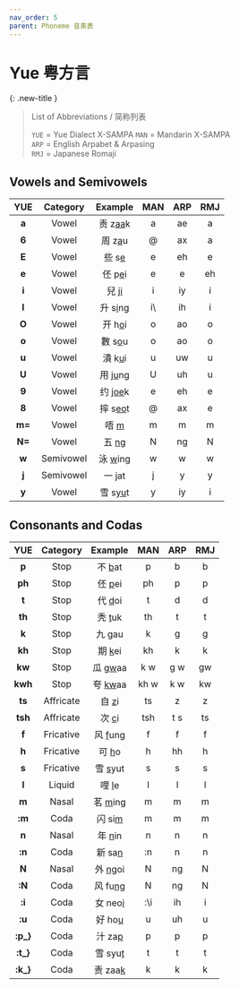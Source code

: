 ```yaml
---
nav_order: 5
parent: Phoneme 音素表
---
```

# Yue 粤方言
{: .new-title }
> List of Abbreviations / 简称列表
>
> `YUE` = Yue Dialect X-SAMPA 
> `MAN` = Mandarin X-SAMPA  
> `ARP` = English Arpabet & Arpasing  
> `RMJ` = Japanese Romaji  

## Vowels and Semivowels

|YUE|Category|Example|MAN|ARP|RMJ|
|:----:|:----:|:----:|:----:|:----:|:----:|
|**a**|Vowel|责 z<u>aa</u>k|a|ae|a|
|**6**|Vowel|周 z<u>a</u>u|@|ax|a|
|**E**|Vowel|些 s<u>e</u>|e|eh|e|
|**e**|Vowel|伾 p<u>e</u>i|e|e|eh|
|**i**|Vowel|兒 j<u>i</u>|i|iy|i|
|**I**|Vowel|升 s<u>i</u>ng|i\\ |ih|i|
|**O**|Vowel|开 h<u>o</u>i|o|ao|o|
|**o**|Vowel|數 s<u>o</u>u|o|ao|o|
|**u**|Vowel|潰 k<u>u</u>i|u|uw|u|
|**U**|Vowel|用 j<u>u</u>ng|U|uh|u|
|**9**|Vowel|约 j<u>oe</u>k|e|eh|e|
|**8**|Vowel|摔 s<u>eo</u>t|@|ax|e|
|**m=**|Vowel|唔 <u>m</u>|m|m|m|
|**N=**|Vowel|五 <u>ng</u>|N|ng|N|
|**w**|Semivowel|泳 <u>w</u>ing|w|w|w|
|**j**|Semivowel|一 <u>j</u>at|j|y|y|
|**y**|Vowel|雪 s<u>yu</u>t|y|iy|i|

## Consonants and Codas

|YUE|Category|Example|MAN|ARP|RMJ|
|:----:|:----:|:----:|:----:|:----:|:----:|
|**p**|Stop|不 <u>b</u>at|p|b|b|
|**ph**|Stop|伾 <u>p</u>ei|ph|p|p|
|**t**|Stop|代 <u>d</u>oi|t|d|d|
|**th**|Stop|秃 <u>t</u>uk|th|t|t|
|**k**|Stop|九 <u>g</u>au|k|g|g|
|**kh**|Stop|期 <u>k</u>ei|kh|k|k|
|**kw**|Stop|瓜 <u>gw</u>aa|k w|g w|gw|
|**kwh**|Stop|夸 <u>kw</u>aa|kh w|k w|kw|
|**ts**|Affricate|自 <u>z</u>i|ts|z|z|
|**tsh**|Affricate|次 <u>c</u>i|tsh|t s|ts|
|**f**|Fricative|风 <u>f</u>ung|f|f|f|
|**h**|Fricative|可 <u>h</u>o|h|hh|h|
|**s**|Fricative|雪 <u>s</u>yut|s|s|s|
|**l**|Liquid|哩 <u>l</u>e|l|l|l|
|**m**|Nasal|茗 <u>m</u>ing|m|m|m|
|**:m**|Coda|闪 si<u>m</u>|m|m|m|
|**n**|Nasal|年 <u>n</u>in|n|n|n|
|**:n**|Coda|新 sa<u>n</u>|:n|n|n|
|**N**|Nasal|外 <u>ng</u>oi|N|ng|N|
|**:N**|Coda|风 fu<u>ng</u>|N|ng|N|
|**:i**|Coda|女 neo<u>i</u>|:\i|ih|i|
|**:u**|Coda|好 ho<u>u</u>|u|uh|u|
|**:p_}**|Coda|汁 za<u>p</u>|p|p|p|
|**:t_}**|Coda|雪 syu<u>t</u>|t|t|t|
|**:k_}**|Coda|责 zaa<u>k</u>|k|k|k|